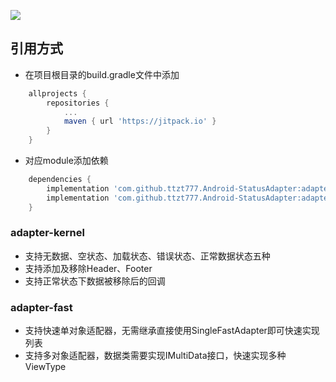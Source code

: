 [![](https://jitpack.io/v/ttzt777/Android-StatusAdapter.svg)](https://jitpack.io/#ttzt777/Android-StatusAdapter)
## 引用方式
- 在项目根目录的build.gradle文件中添加
```groovy
    allprojects {
        repositories {
            ...
            maven { url 'https://jitpack.io' }
        }
    }
```
- 对应module添加依赖
```groovy
    dependencies {
        implementation 'com.github.ttzt777.Android-StatusAdapter:adapter-kernel:1.0.2'
        implementation 'com.github.ttzt777.Android-StatusAdapter:adapter-fast:1.0.2'
    }
```
### **adapter-kernel**
- 支持无数据、空状态、加载状态、错误状态、正常数据状态五种
- 支持添加及移除Header、Footer
- 支持正常状态下数据被移除后的回调
### **adapter-fast**
- 支持快速单对象适配器，无需继承直接使用SingleFastAdapter即可快速实现列表
- 支持多对象适配器，数据类需要实现IMultiData接口，快速实现多种ViewType